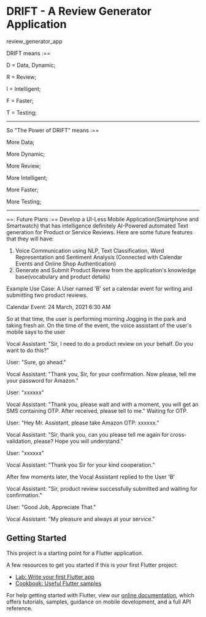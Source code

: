 # DRIFT - A Review Generator Application

review_generator_app

DRIFT means :==

D = Data, Dynamic; 

R = Review; 

I = Intelligent; 

F = Faster; 

T = Testing; 

___________________________________________________


So "The Power of DRIFT" means :==

More Data;  

More Dynamic; 

More Review; 

More Intelligent; 

More Faster; 

More Testing; 

-----------------------------------------------------

==: Future Plans :==
Develop a UI-Less Mobile Application(Smartphone and Smartwatch) that has intelligence definitely AI-Powered automated Text generation for Product or Service Reviews. Here are some future features that they will have:

1. Voice Communication using NLP, Text Classification, Word Representation and Sentiment Analysis (Connected with Calendar Events and Online Shop Authentication)
2. Generate and Submit Product Review from the application's knowledge base(vocabulary and product details)

Example Use Case:
A User named 'B' set a calendar event for writing and submitting two product reviews.

Calendar Event: 24 March, 2021 6:30 AM

So at that time, the user is performing morning Jogging in the park and taking fresh air. On the time of the event, the voice assistant of the user's mobile says to the user 

Vocal Assistant: "Sir, I need to do a product review on your behalf. Do you want to do this?"

User: "Sure, go ahead."

Vocal Assistant: "Thank you, Sir, for your confirmation. Now please, tell me your password for Amazon."

User: "xxxxxx"

Vocal Assistant: "Thank you, please wait and with a moment, you will get an SMS containing OTP. After received, please tell to me."
Waiting for OTP.

User: "Hey Mr. Assistant, please take Amazon OTP: xxxxxx."

Vocal Assistant: "Sir, thank you, can you please tell me again for cross-validation, please? Hope you will understand."

User: "xxxxxx" 

Vocal Assistant: "Thank you Sir for your kind cooperation."

After few moments later, the Vocal Assistant replied to the User 'B'

Vocal Assistant: "Sir, product review successfully submitted and waiting for confirmation."

User: "Good Job, Appreciate That."

Vocal Assistant: "My pleasure and always at your service."

## Getting Started

This project is a starting point for a Flutter application.

A few resources to get you started if this is your first Flutter project:

- [Lab: Write your first Flutter app](https://flutter.dev/docs/get-started/codelab)
- [Cookbook: Useful Flutter samples](https://flutter.dev/docs/cookbook)

For help getting started with Flutter, view our
[online documentation](https://flutter.dev/docs), which offers tutorials,
samples, guidance on mobile development, and a full API reference.
